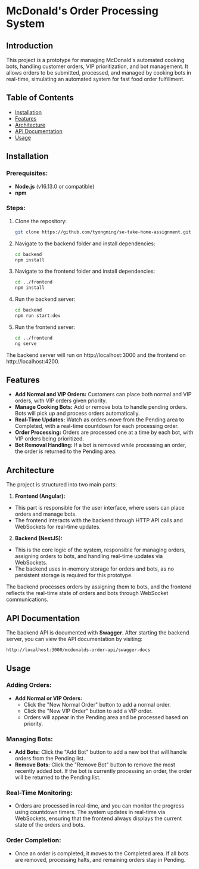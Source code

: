 # McDonald's Order Processing System

## Introduction
This project is a prototype for managing McDonald's automated cooking bots, handling customer orders, VIP prioritization, and bot management. It allows orders to be submitted, processed, and managed by cooking bots in real-time, simulating an automated system for fast food order fulfillment.

## Table of Contents
- [Installation](#installation)
- [Features](#features)
- [Architecture](#architecture)
- [API Documentation](#api-documentation)
- [Usage](#usage)

## Installation

### Prerequisites:
- **Node.js** (v16.13.0 or compatible)
- **npm**

### Steps:
1. Clone the repository:
   ```bash
   git clone https://github.com/tyongming/se-take-home-assignment.git
   
2. Navigate to the backend folder and install dependencies:
    ```bash
    cd backend
    npm install
    
3. Navigate to the frontend folder and install dependencies:
    ```bash
    cd ../frontend
    npm install
    
4. Run the backend server:
    ```bash
    cd backend
    npm run start:dev
    
5. Run the frontend server:
    ```bash
    cd ../frontend
    ng serve
    
The backend server will run on http://localhost:3000 and the frontend on http://localhost:4200.

## Features
- **Add Normal and VIP Orders:** Customers can place both normal and VIP orders, with VIP orders given priority.
- **Manage Cooking Bots:** Add or remove bots to handle pending orders. Bots will pick up and process orders automatically.
- **Real-Time Updates:** Watch as orders move from the Pending area to Completed, with a real-time countdown for each processing order.
- **Order Processing:** Orders are processed one at a time by each bot, with VIP orders being prioritized.
- **Bot Removal Handling:** If a bot is removed while processing an order, the order is returned to the Pending area.

## Architecture
The project is structured into two main parts:

1. **Frontend (Angular):**

- This part is responsible for the user interface, where users can place orders and manage bots.
- The frontend interacts with the backend through HTTP API calls and WebSockets for real-time updates.

2. **Backend (NestJS):**

- This is the core logic of the system, responsible for managing orders, assigning orders to bots, and handling real-time updates via WebSockets.
- The backend uses in-memory storage for orders and bots, as no persistent storage is required for this prototype.

The backend processes orders by assigning them to bots, and the frontend reflects the real-time state of orders and bots through WebSocket communications.

## API Documentation
The backend API is documented with **Swagger**. After starting the backend server, you can view the API documentation by visiting:
    
    http://localhost:3000/mcdonalds-order-api/swagger-docs


## Usage
### Adding Orders:
- **Add Normal or VIP Orders:**
    - Click the "New Normal Order" button to add a normal order.
    - Click the "New VIP Order" button to add a VIP order.
    - Orders will appear in the Pending area and be processed based on priority.
    
### Managing Bots:
- **Add Bots:** Click the "Add Bot" button to add a new bot that will handle orders from the Pending list.
- **Remove Bots:** Click the "Remove Bot" button to remove the most recently added bot. If the bot is currently processing an order, the order will be returned to the Pending list.

### Real-Time Monitoring:
- Orders are processed in real-time, and you can monitor the progress using countdown timers. The system updates in real-time via WebSockets, ensuring that the frontend always displays the current state of the orders and bots.

### Order Completion:

- Once an order is completed, it moves to the Completed area. If all bots are removed, processing halts, and remaining orders stay in Pending.